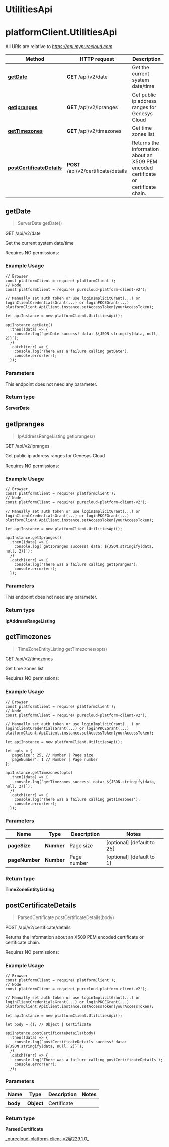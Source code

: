 # UtilitiesApi

# platformClient.UtilitiesApi

All URIs are relative to *https://api.mypurecloud.com*

| Method | HTTP request | Description |
| ------------- | ------------- | ------------- |
[**getDate**](UtilitiesApi#getDate) | **GET** /api/v2/date | Get the current system date/time
[**getIpranges**](UtilitiesApi#getIpranges) | **GET** /api/v2/ipranges | Get public ip address ranges for Genesys Cloud
[**getTimezones**](UtilitiesApi#getTimezones) | **GET** /api/v2/timezones | Get time zones list
[**postCertificateDetails**](UtilitiesApi#postCertificateDetails) | **POST** /api/v2/certificate/details | Returns the information about an X509 PEM encoded certificate or certificate chain.



## getDate

> ServerDate getDate()


GET /api/v2/date

Get the current system date/time

Requires NO permissions:

### Example Usage

```{"language":"javascript"}
// Browser
const platformClient = require('platformClient');
// Node
const platformClient = require('purecloud-platform-client-v2');

// Manually set auth token or use loginImplicitGrant(...) or loginClientCredentialsGrant(...) or loginPKCEGrant(...)
platformClient.ApiClient.instance.setAccessToken(yourAccessToken);

let apiInstance = new platformClient.UtilitiesApi();

apiInstance.getDate()
  .then((data) => {
    console.log(`getDate success! data: ${JSON.stringify(data, null, 2)}`);
  })
  .catch((err) => {
    console.log('There was a failure calling getDate');
    console.error(err);
  });
```

### Parameters

This endpoint does not need any parameter.

### Return type

**ServerDate**


## getIpranges

> IpAddressRangeListing getIpranges()


GET /api/v2/ipranges

Get public ip address ranges for Genesys Cloud

Requires NO permissions:

### Example Usage

```{"language":"javascript"}
// Browser
const platformClient = require('platformClient');
// Node
const platformClient = require('purecloud-platform-client-v2');

// Manually set auth token or use loginImplicitGrant(...) or loginClientCredentialsGrant(...) or loginPKCEGrant(...)
platformClient.ApiClient.instance.setAccessToken(yourAccessToken);

let apiInstance = new platformClient.UtilitiesApi();

apiInstance.getIpranges()
  .then((data) => {
    console.log(`getIpranges success! data: ${JSON.stringify(data, null, 2)}`);
  })
  .catch((err) => {
    console.log('There was a failure calling getIpranges');
    console.error(err);
  });
```

### Parameters

This endpoint does not need any parameter.

### Return type

**IpAddressRangeListing**


## getTimezones

> TimeZoneEntityListing getTimezones(opts)


GET /api/v2/timezones

Get time zones list

Requires NO permissions:

### Example Usage

```{"language":"javascript"}
// Browser
const platformClient = require('platformClient');
// Node
const platformClient = require('purecloud-platform-client-v2');

// Manually set auth token or use loginImplicitGrant(...) or loginClientCredentialsGrant(...) or loginPKCEGrant(...)
platformClient.ApiClient.instance.setAccessToken(yourAccessToken);

let apiInstance = new platformClient.UtilitiesApi();

let opts = { 
  'pageSize': 25, // Number | Page size
  'pageNumber': 1 // Number | Page number
};

apiInstance.getTimezones(opts)
  .then((data) => {
    console.log(`getTimezones success! data: ${JSON.stringify(data, null, 2)}`);
  })
  .catch((err) => {
    console.log('There was a failure calling getTimezones');
    console.error(err);
  });
```

### Parameters


| Name | Type | Description  | Notes |
| ------------- | ------------- | ------------- | ------------- |
 **pageSize** | **Number** | Page size | [optional] [default to 25] |
 **pageNumber** | **Number** | Page number | [optional] [default to 1] |

### Return type

**TimeZoneEntityListing**


## postCertificateDetails

> ParsedCertificate postCertificateDetails(body)


POST /api/v2/certificate/details

Returns the information about an X509 PEM encoded certificate or certificate chain.

Requires NO permissions:

### Example Usage

```{"language":"javascript"}
// Browser
const platformClient = require('platformClient');
// Node
const platformClient = require('purecloud-platform-client-v2');

// Manually set auth token or use loginImplicitGrant(...) or loginClientCredentialsGrant(...) or loginPKCEGrant(...)
platformClient.ApiClient.instance.setAccessToken(yourAccessToken);

let apiInstance = new platformClient.UtilitiesApi();

let body = {}; // Object | Certificate

apiInstance.postCertificateDetails(body)
  .then((data) => {
    console.log(`postCertificateDetails success! data: ${JSON.stringify(data, null, 2)}`);
  })
  .catch((err) => {
    console.log('There was a failure calling postCertificateDetails');
    console.error(err);
  });
```

### Parameters


| Name | Type | Description  | Notes |
| ------------- | ------------- | ------------- | ------------- |
 **body** | **Object** | Certificate |  |

### Return type

**ParsedCertificate**


_purecloud-platform-client-v2@229.1.0_
